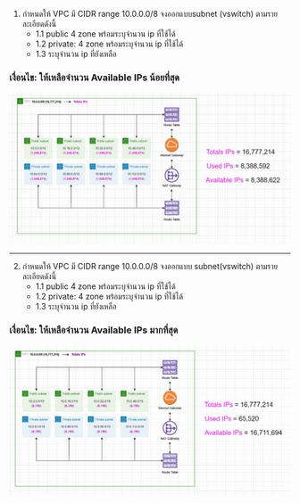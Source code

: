 1.  กำหนดให้ VPC มี CIDR range 10.0.0.0/8 จงออกแบบsubnet (vswitch) ตามรายละเอียดดังนี้
    *  1.1 public 4 zone พร้อมระบุจำนวน ip ที่ใช้ได้
    *  1.2   private: 4 zone พร้อมระบุจำนวน ip ที่ใช้ได้
    *  1.3 ระบุจำนวน ip ที่ยังเหลือ
### เงื่อนไข: ให้เหลือจำนวน Available IPs น้อยที่สุด
<img src='as-01\as-01.jpg' width='auto' height='auto'>

***

2.   กำหนดให้ VPC มี CIDR range 10.0.0.0/8 จงออกแบบ subnet(vswitch) ตามรายละเอียดดังนี้
      *  1.1 public 4 zone พร้อมระบุจำนวน ip ที่ใช้ได้
     *  1.2 private: 4 zone พร้อมระบุจำนวน ip ที่ใช้ได้
     *  1.3 ระบุจำนวน ip ที่ยังเหลือ
### เงื่อนไข: ให้เหลือจำนวน Available IPs มากที่สุด

<img src='as-02\as-02.jpg' width='auto' height='auto'>